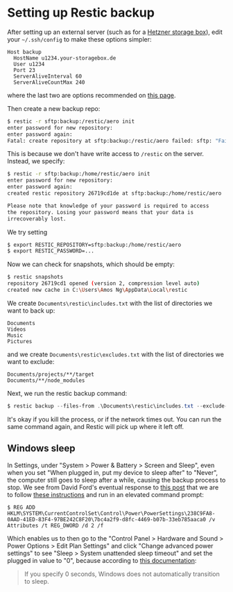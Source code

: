 # Setting up Restic backup

After setting up an external server (such as for a [Hetzner storage box](/general-notes/systems/hetzner.md)), edit your `~/.ssh/config` to make these options simpler:

```
Host backup
  HostName u1234.your-storagebox.de
  User u1234
  Port 23
  ServerAliveInterval 60
  ServerAliveCountMax 240
```

where the last two are options recommended on [this page](https://restic.readthedocs.io/en/latest/030_preparing_a_new_repo.html#sftp).

Then create a new backup repo:

```bash
$ restic -r sftp:backup:/restic/aero init
enter password for new repository:
enter password again:
Fatal: create repository at sftp:backup:/restic/aero failed: sftp: "Failure" (SSH_FX_FAILURE)
```

This is because we don't have write access to `/restic` on the server. Instead, we specify:

```bash
$ restic -r sftp:backup:/home/restic/aero init
enter password for new repository:
enter password again:
created restic repository 26719cd1de at sftp:backup:/home/restic/aero

Please note that knowledge of your password is required to access
the repository. Losing your password means that your data is
irrecoverably lost.
```

We try setting

```bash
$ export RESTIC_REPOSITORY=sftp:backup:/home/restic/aero
$ export RESTIC_PASSWORD=...
```

Now we can check for snapshots, which should be empty:

```bash
$ restic snapshots
repository 26719cd1 opened (version 2, compression level auto)
created new cache in C:\Users\Amos Ng\AppData\Local\restic
```

We create `Documents\restic\includes.txt` with the list of directories we want to back up:

```
Documents
Videos
Music
Pictures
```

and we create `Documents\restic\excludes.txt` with the list of directories we want to exclude:

```
Documents/projects/**/target
Documents/**/node_modules
```

Next, we run the restic backup command:

```powershell
$ restic backup --files-from .\Documents\restic\includes.txt --exclude-file .\Documents\restic\excludes.txt --verbose
```

It's okay if you kill the process, or if the network times out. You can run the same command again, and Restic will pick up where it left off.

## Windows sleep

In Settings, under "System > Power & Battery > Screen and Sleep", even when you set "When plugged in, put my device to sleep after" to "Never", the computer still goes to sleep after a while, causing the backup process to stop. We see from David Ford's eventual response to [this post](https://answers.microsoft.com/en-us/windows/forum/all/windows-10-and-11-power-settings-sleep-never-yet/830af0e5-0291-4cfd-8268-a2ac9e9411e1) that we are to follow [these instructions](https://www.tenforums.com/tutorials/72133-add-system-unattended-sleep-timeout-power-options-windows.html) and run in an elevated command prompt:

```
$ REG ADD HKLM\SYSTEM\CurrentControlSet\Control\Power\PowerSettings\238C9FA8-0AAD-41ED-83F4-97BE242C8F20\7bc4a2f9-d8fc-4469-b07b-33eb785aaca0 /v Attributes /t REG_DWORD /d 2 /f
```

Which enables us to then go to the "Control Panel > Hardware and Sound > Power Options > Edit Plan Settings" and click "Change advanced power settings" to see "Sleep > System unattended sleep timeout" and set the plugged in value to "0", because according to [this documentation](https://admx.help/?Category=Windows_10_2016&Policy=Microsoft.Policies.PowerManagement::UnattendedSleepTimeOutAC):

> If you specify 0 seconds, Windows does not automatically transition to sleep.

